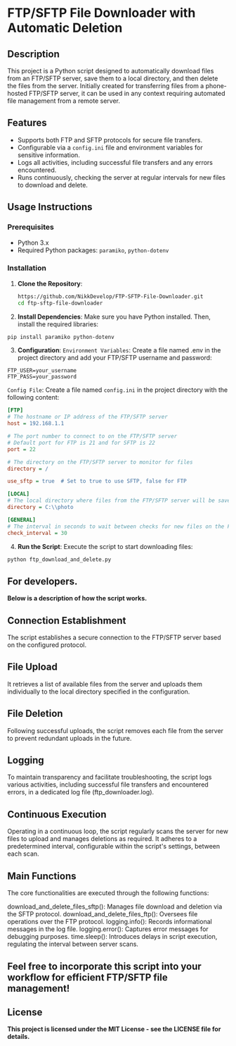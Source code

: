 # FTP/SFTP File Downloader with Automatic Deletion

## Description

This project is a Python script designed to automatically download files from an FTP/SFTP server, save them to a local directory, and then delete the files from the server. Initially created for transferring files from a phone-hosted FTP/SFTP server, it can be used in any context requiring automated file management from a remote server.

## Features

- Supports both FTP and SFTP protocols for secure file transfers.
- Configurable via a `config.ini` file and environment variables for sensitive information.
- Logs all activities, including successful file transfers and any errors encountered.
- Runs continuously, checking the server at regular intervals for new files to download and delete.

## Usage Instructions

### Prerequisites

- Python 3.x
- Required Python packages: `paramiko`, `python-dotenv`

### Installation

1. **Clone the Repository**:
   ```sh
   https://github.com/NikkDevelop/FTP-SFTP-File-Downloader.git
   cd ftp-sftp-file-downloader
   ```
2. **Install Dependencies**:
Make sure you have Python installed. Then, install the required libraries:
```sh
pip install paramiko python-dotenv
```
3. **Configuration**:
`Environment Variables`:
Create a file named .env in the project directory and add your FTP/SFTP username and password:
```.env
FTP_USER=your_username
FTP_PASS=your_password
```
`Config File`:
Create a file named `config.ini` in the project directory with the following content:
```config.ini
[FTP]
# The hostname or IP address of the FTP/SFTP server
host = 192.168.1.1

# The port number to connect to on the FTP/SFTP server
# Default port for FTP is 21 and for SFTP is 22
port = 22

# The directory on the FTP/SFTP server to monitor for files
directory = /

use_sftp = true  # Set to true to use SFTP, false for FTP

[LOCAL]
# The local directory where files from the FTP/SFTP server will be saved
directory = C:\\photo

[GENERAL]
# The interval in seconds to wait between checks for new files on the FTP/SFTP server
check_interval = 30
```
4. **Run the Script**:
Execute the script to start downloading files:
```sh
python ftp_download_and_delete.py
```
## For developers.
**Below is a description of how the script works.**

## Connection Establishment
The script establishes a secure connection to the FTP/SFTP server based on the configured protocol.

## File Upload
It retrieves a list of available files from the server and uploads them individually to the local directory specified in the configuration.

## File Deletion
Following successful uploads, the script removes each file from the server to prevent redundant uploads in the future.

## Logging
To maintain transparency and facilitate troubleshooting, the script logs various activities, including successful file transfers and encountered errors, in a dedicated log file (ftp_downloader.log).

## Continuous Execution
Operating in a continuous loop, the script regularly scans the server for new files to upload and manages deletions as required. It adheres to a predetermined interval, configurable within the script's settings, between each scan.

## Main Functions
The core functionalities are executed through the following functions:

download_and_delete_files_sftp(): Manages file download and deletion via the SFTP protocol.
download_and_delete_files_ftp(): Oversees file operations over the FTP protocol.
logging.info(): Records informational messages in the log file.
logging.error(): Captures error messages for debugging purposes.
time.sleep(): Introduces delays in script execution, regulating the interval between server scans.

## Feel free to incorporate this script into your workflow for efficient FTP/SFTP file management!


## License
**This project is licensed under the MIT License - see the LICENSE file for details.**

